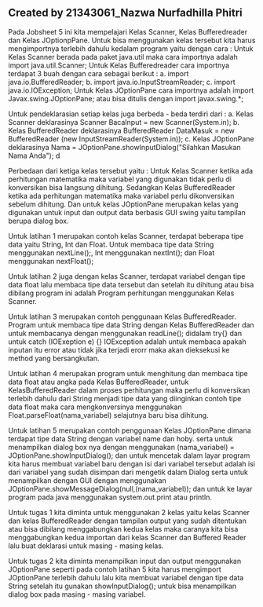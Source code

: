 ## Created by 21343061_Nazwa Nurfadhilla Phitri
Pada Jobsheet 5 ini kita mempelajari Kelas Scanner, Kelas Bufferedreader dan Kelas JOptionpPane.
Untuk bisa menggunakan kelas tersebut kita harus mengimportnya terlebih dahulu kedalam program yaitu dengan cara :
Untuk Kelas Scanner berada pada paket java.util maka cara importnya adalah import java.util.Scanner;
Untuk Kelas Bufferedreader cara importnya terdapat 3 buah dengan cara sebagai berikut : 
a. import java.io.BufferedReader; 
b. import java.io.InputStreamReader; 
c. import java.io.IOException;
Untuk Kelas JOptionPane cara importnya adalah import Javax.swing.JOptionPane; atau bisa ditulis dengan import javax.swing.*;

Untuk pendeklarasian setiap kelas juga berbeda - beda terdiri dari :
a. Kelas Scanner deklarasinya Scanner BacaInput = new Scanner(System.in);
b. Kelas BufferedReader deklarasinya BufferedReader DataMasuk = new BufferedReader (new InputStreamReader(System.in));
c. Kelas JOptionPane deklarasinya Nama = JOptionPane.showInputDialog("Silahkan Masukan Nama Anda"); d

Perbedaan dari ketiga kelas tersebut yaitu :
Untuk Kelas Scanner ketika ada perhitungan matematika maka variabel yang digunakan tidak perlu di konversikan bisa langsung dihitung. Sedangkan Kelas BufferedReader ketika ada perhitungan matematika maka variabel perlu dikonversikan sebelum dihitung. Dan untuk kelas JOptionPane merupakan kelas yang digunakan untuk input dan output data berbasis GUI swing yaitu tampilan berupa dialog box.

Untuk latihan 1 merupakan contoh kelas Scanner, terdapat beberapa tipe data yaitu String, Int dan Float. Untuk membaca tipe data String menggunakan nextLine();, Int menggunakan nextInt();
dan Float menggunakan nextFloat();

Untuk latihan 2 juga dengan kelas Scanner, terdapat variabel dengan tipe data float lalu membaca tipe data tersebut dan setelah itu dihitung atau bisa dibilang program ini adalah Program perhitungan menggunakan Kelas Scanner.

Untuk latihan 3 merupakan contoh penggunaan Kelas BufferedReader. Program untuk membaca tipe data String dengan Kelas BufferedReader dan untuk membacanya dengan menggunakan readLine(); didalam try{} dan untuk catch (IOExeption e) {} IOException adalah untuk membaca apakah inputan itu error atau tidak jika terjadi erorr maka akan dieksekusi ke method yang bersangkutan.

Untuk latihan 4 merupakan program untuk menghitung dan membaca tipe data float atau angka pada Kelas BufferedReader, untuk KelasBufferedReader dalam proses
perhitungan maka perlu di konversikan terlebih dahulu dari String menjadi tipe data yang diinginkan contoh tipe data float maka cara mengkonversinya menggunakan Float.parseFloat(nama_variabel) selajutnya baru bisa dihitung.

Untuk latihan 5 merupakan contoh penggunaan Kelas JOptionPane dimana terdapat tipe data String dengan variabel name dan hoby. serta untuk menampilkan dialog box nya dengan menggunakan (nama_variabel) = JOptionPane.showInputDialog(); dan untuk mencetak dalam layar program kita harus membuat variabel baru dengan isi dari variabel tersebut adalah isi dari variabel yang sudah disimpan dari mengetik dalam Dialog serta untuk menampilkan dengan GUI dengan menggunakan JOptionPane.showMessageDialog(null,(nama_variabel)); dan untuk ke layar program pada java menggunakan system.out.print atau println.

Untuk tugas 1 kita diminta untuk menggunakan 2 kelas yaitu kelas Scanner dan kelas BufferedReader dengan tampilan output yang sudah ditentukan atau bisa dibilang menggabungkan kedua kelas maka caranya kita bisa menggabungkan kedua importan dari kelas Scanner dan Buffered Reader lalu buat deklarasi untuk masing - masing kelas.

Untuk tugas 2 kita diminta menampilkan input dan output menggunakan JOptionPane seperti pada contoh latihan 5 kita harus mengimport JOptionPane terlebih dahulu lalu kita membuat variabel dengan tipe data String setelah itu gunakan showInputDialog(); untuk bisa menampilkan dialog box pada masing - masing variabel.
